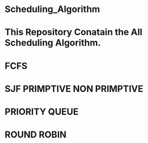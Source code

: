 # Scheduling_Algorithm
# This Repository Conatain the All Scheduling Algorithm.
# FCFS
# SJF PRIMPTIVE NON PRIMPTIVE
# PRIORITY QUEUE
# ROUND ROBIN
